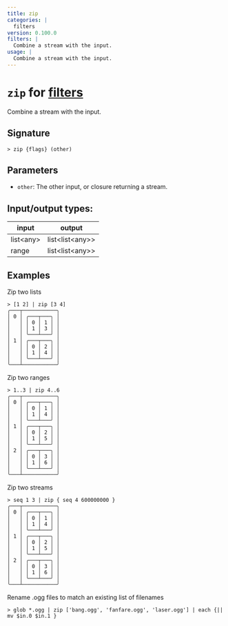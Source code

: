 ```yaml
---
title: zip
categories: |
  filters
version: 0.100.0
filters: |
  Combine a stream with the input.
usage: |
  Combine a stream with the input.
---
```

<!-- This file is automatically generated. Please edit the command in https://github.com/nushell/nushell instead. -->

# `zip` for [filters](/commands/categories/filters.md)

<div class='command-title'>Combine a stream with the input.</div>

## Signature

```> zip {flags} (other)```

## Parameters

 -  `other`: The other input, or closure returning a stream.


## Input/output types:

| input     | output          |
| --------- | --------------- |
| list\<any\> | list\<list\<any\>\> |
| range     | list\<list\<any\>\> |
## Examples

Zip two lists
```nu
> [1 2] | zip [3 4]
╭───┬───────────╮
│ 0 │ ╭───┬───╮ │
│   │ │ 0 │ 1 │ │
│   │ │ 1 │ 3 │ │
│   │ ╰───┴───╯ │
│ 1 │ ╭───┬───╮ │
│   │ │ 0 │ 2 │ │
│   │ │ 1 │ 4 │ │
│   │ ╰───┴───╯ │
╰───┴───────────╯

```

Zip two ranges
```nu
> 1..3 | zip 4..6
╭───┬───────────╮
│ 0 │ ╭───┬───╮ │
│   │ │ 0 │ 1 │ │
│   │ │ 1 │ 4 │ │
│   │ ╰───┴───╯ │
│ 1 │ ╭───┬───╮ │
│   │ │ 0 │ 2 │ │
│   │ │ 1 │ 5 │ │
│   │ ╰───┴───╯ │
│ 2 │ ╭───┬───╮ │
│   │ │ 0 │ 3 │ │
│   │ │ 1 │ 6 │ │
│   │ ╰───┴───╯ │
╰───┴───────────╯

```

Zip two streams
```nu
> seq 1 3 | zip { seq 4 600000000 }
╭───┬───────────╮
│ 0 │ ╭───┬───╮ │
│   │ │ 0 │ 1 │ │
│   │ │ 1 │ 4 │ │
│   │ ╰───┴───╯ │
│ 1 │ ╭───┬───╮ │
│   │ │ 0 │ 2 │ │
│   │ │ 1 │ 5 │ │
│   │ ╰───┴───╯ │
│ 2 │ ╭───┬───╮ │
│   │ │ 0 │ 3 │ │
│   │ │ 1 │ 6 │ │
│   │ ╰───┴───╯ │
╰───┴───────────╯

```

Rename .ogg files to match an existing list of filenames
```nu
> glob *.ogg | zip ['bang.ogg', 'fanfare.ogg', 'laser.ogg'] | each {|| mv $in.0 $in.1 }

```
